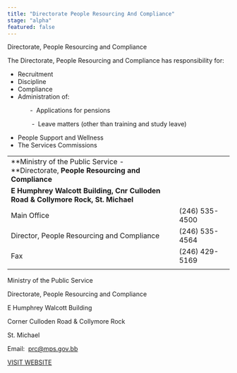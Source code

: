 ```yaml
---
title: "Directorate People Resourcing And Compliance"
stage: "alpha"
featured: false
---
```


Directorate, People Resourcing and Compliance

The Directorate, People Resourcing and Compliance has responsibility for:

- Recruitment
- Discipline
- Compliance
- Administration of:

             -  Applications for pensions

              -  Leave matters (other than training and study leave)

- People Support and Wellness
- The Services Commissions

|  |  |
| --- | --- |
| **Ministry of the Public Service -**Directorate, **People Resourcing and Compliance** | |
| **E Humphrey Walcott Building, Cnr Culloden Road & Collymore Rock, St. Michael** | |
| Main Office | (246) 535-4500 |
| Director, People Resourcing and Compliance | (246) 535-4564 |
| Fax | (246) 429-5169 |
|  |  |

Ministry of the Public Service

Directorate, People Resourcing and Compliance

E Humphrey Walcott Building

Corner Culloden Road & Collymore Rock

St. Michael

Email:  prc@mps.gov.bb

[VISIT WEBSITE](http://www.padbds.com/)